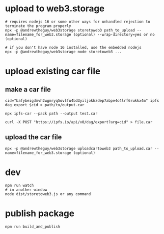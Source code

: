 

# upload to web3.storage

```
# requires nodejs 16 or some other ways for unhandled rejection to terminate the program properly
npx -p @andrewtheguy/web3storage storetoweb3 path_to_upload --name=filename_for_web3.storage (optional) --wrap-directory=yes or no (optional)
 
# if you don't have node 16 installed, use the embedded nodejs
npx -p @andrewtheguy/web3storage node storetoweb3 ...
```

# upload existing car file

## make a car file

```
cid="bafybeigdmvh2wgmryq5ovlfu4bd3yiljokhzdep7abpe4c4lrf6rukkx4m" ipfs dag export $cid > path/to/output.car
```

```
npx ipfs-car --pack path --output test.car
```

```
curl -X POST "https://ipfs.io/api/v0/dag/export?arg=cid" > file.car
```

## upload the car file
```
npx -p @andrewtheguy/web3storage uploadcartoweb3 path_to_upload.car --name=filename_for_web3.storage (optional)
```

# dev

```
npm run watch
# in another window
node dist/storetoweb3.js or any command
```
# publish package

```
npm run build_and_publish
```
